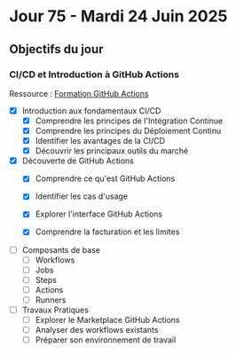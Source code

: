 # Jour 75 - Mardi 24 Juin 2025

## Objectifs du jour

### CI/CD et Introduction à GitHub Actions

Ressource : [Formation GitHub Actions](https://github.com/HachemiH/formation-github-actions)


- [x] Introduction aux fondamentaux CI/CD
  - [x] Comprendre les principes de l'Intégration Continue
  - [x] Comprendre les principes du Déploiement Continu
  - [x] Identifier les avantages de la CI/CD
  - [x] Découvrir les principaux outils du marché

- [x] Découverte de GitHub Actions
  - [x] Comprendre ce qu'est GitHub Actions
  - [x] Identifier les cas d'usage
  - [x] Explorer l'interface GitHub Actions
  - [x] Comprendre la facturation et les limites


- [ ] Composants de base
  - [ ] Workflows
  - [ ] Jobs
  - [ ] Steps
  - [ ] Actions
  - [ ] Runners

- [ ] Travaux Pratiques
  - [ ] Explorer le Marketplace GitHub Actions
  - [ ] Analyser des workflows existants
  - [ ] Préparer son environnement de travail 